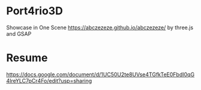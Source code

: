 # Port4rio3D
Showcase in One Scene https://abczezeze.github.io/abczezeze/ by three.js and GSAP

# Resume
https://docs.google.com/document/d/1UC50U2te8UVse4TGfkTeE0FbdI0qG4IreYLC7pCr4Fo/edit?usp=sharing
